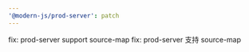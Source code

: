 ```yaml
---
'@modern-js/prod-server': patch
---
```


fix: prod-server support source-map
fix: prod-server 支持 source-map

